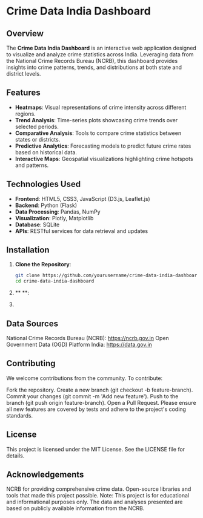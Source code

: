 # Crime Data India Dashboard

## Overview

The **Crime Data India Dashboard** is an interactive web application designed to visualize and analyze crime statistics across India. Leveraging data from the National Crime Records Bureau (NCRB), this dashboard provides insights into crime patterns, trends, and distributions at both state and district levels.

## Features

- **Heatmaps**: Visual representations of crime intensity across different regions.
- **Trend Analysis**: Time-series plots showcasing crime trends over selected periods.
- **Comparative Analysis**: Tools to compare crime statistics between states or districts.
- **Predictive Analytics**: Forecasting models to predict future crime rates based on historical data.
- **Interactive Maps**: Geospatial visualizations highlighting crime hotspots and patterns.

## Technologies Used

- **Frontend**: HTML5, CSS3, JavaScript (D3.js, Leaflet.js)
- **Backend**: Python (Flask)
- **Data Processing**: Pandas, NumPy
- **Visualization**: Plotly, Matplotlib
- **Database**: SQLite
- **APIs**: RESTful services for data retrieval and updates

## Installation

1. **Clone the Repository**:
   ```bash
   git clone https://github.com/yourusername/crime-data-india-dashboard.git
   cd crime-data-india-dashboard
2. **      **:

3. 
## Data Sources
National Crime Records Bureau (NCRB): https://ncrb.gov.in
Open Government Data (OGD) Platform India: https://data.gov.in
## Contributing
We welcome contributions from the community. To contribute:

Fork the repository.
Create a new branch (git checkout -b feature-branch).
Commit your changes (git commit -m 'Add new feature').
Push to the branch (git push origin feature-branch).
Open a Pull Request.
Please ensure all new features are covered by tests and adhere to the project's coding standards.

## License
This project is licensed under the MIT License. See the LICENSE file for details.

## Acknowledgements
NCRB for providing comprehensive crime data.
Open-source libraries and tools that made this project possible.
Note: This project is for educational and informational purposes only. The data and analyses presented are based on publicly available information from the NCRB.






